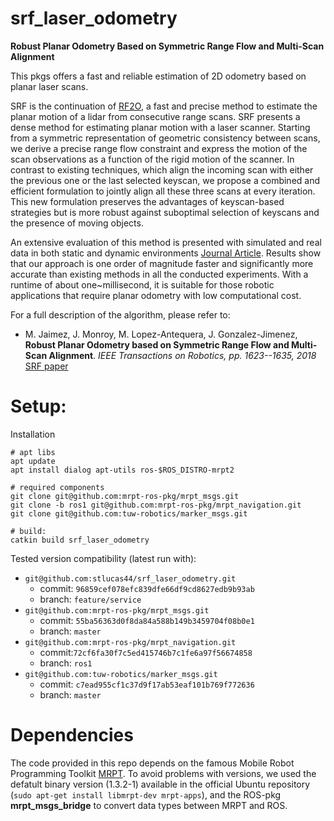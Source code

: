 # srf_laser_odometry

**Robust Planar Odometry Based on Symmetric Range Flow and Multi-Scan Alignment**

This pkgs offers a fast and reliable estimation of 2D odometry based on planar laser scans.

SRF is the continuation of [RF2O](https://github.com/MAPIRlab/rf2o_laser_odometry), a fast and precise method to
estimate the planar motion of a lidar from consecutive range scans. SRF presents a dense method for estimating planar
motion with a laser scanner. Starting from a symmetric representation of geometric consistency between scans, we derive
a precise range flow constraint and express the motion of the scan observations as a function of the rigid motion of the
scanner. In contrast to existing techniques, which align the incoming scan with either the previous one or the last
selected keyscan, we propose a combined and efficient formulation to jointly align all these three scans at every
iteration. This new formulation preserves the advantages of keyscan-based strategies but is more robust against
suboptimal selection of keyscans and the presence of moving objects.

An extensive evaluation of this method is presented with simulated and real data in both static and dynamic
environments [Journal Article](http://mapir.isa.uma.es/work/SRF-Odometry). Results show that our approach is one order
of magnitude faster and significantly more accurate than existing methods in all the conducted experiments. With a
runtime of about one~millisecond, it is suitable for those robotic applications that require planar odometry with low
computational cost.

For a full description of the algorithm, please refer to:

- M. Jaimez, J. Monroy, M. Lopez-Antequera, J. Gonzalez-Jimenez,
  **Robust Planar Odometry based on Symmetric Range Flow and Multi-Scan Alignment**. *IEEE Transactions on Robotics, pp.
  1623--1635, 2018* [SRF paper](http://mapir.isa.uma.es/work/SRF-Odometry)

# Setup:

Installation

```
# apt libs
apt update
apt install dialog apt-utils ros-$ROS_DISTRO-mrpt2

# required components
git clone git@github.com:mrpt-ros-pkg/mrpt_msgs.git
git clone -b ros1 git@github.com:mrpt-ros-pkg/mrpt_navigation.git
git clone git@github.com:tuw-robotics/marker_msgs.git

# build:
catkin build srf_laser_odometry 
```

Tested version compatibility (latest run with):

* `git@github.com:stlucas44/srf_laser_odometry.git`
    * commit: `96859cef078efc839dfe66df9cd8627edb9b93ab`
    * branch: `feature/service`
* `git@github.com:mrpt-ros-pkg/mrpt_msgs.git`
    * commit: `55ba56363d0f8da84a588b149b3459704f08b0e1`
    * branch: `master`
* `git@github.com:mrpt-ros-pkg/mrpt_navigation.git`
    * commit:`72cf6fa30f7c5ed415746b7c1fe6a97f56674858`
    * branch: `ros1`
* `git@github.com:tuw-robotics/marker_msgs.git`
    * commit: `c7ead955cf1c37d9f17ab53eaf101b769f772636`
    * branch: `master`

# Dependencies

The code provided in this repo depends on the famous Mobile Robot Programming Toolkit [MRPT](https://www.mrpt.org/). To
avoid problems with versions, we used the defatult binary version (1.3.2-1) available in the official Ubuntu
repository (`sudo apt-get install libmrpt-dev mrpt-apps`), and the ROS-pkg **mrpt_msgs_bridge** to convert data types
between MRPT and ROS.
